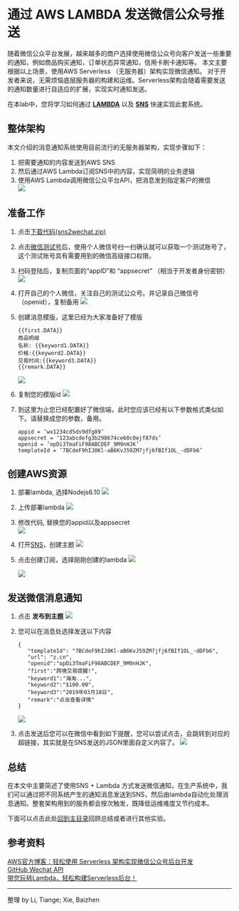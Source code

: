 # 通过 AWS LAMBDA 发送微信公众号推送

随着微信公众平台发展，越来越多的商户选择使用微信公众号向客户发送一些重要的通知，例如商品购买通知，订单状态异常通知，信用卡刷卡通知等。
本文主要根据以上场景，使用AWS Serverless （无服务器）架构实现微信通知。
对于开发者来说，无需烦恼底层服务器的构建和运维。Serverless架构会随着需要发送的通知数量进行自适应的扩展，实现实时通知发送。

在本lab中，您将学习如何通过 [**LAMBDA**](https://www.amazonaws.cn/lambda/) 以及 [**SNS**](https://www.amazonaws.cn/sns/?nc2=h_l3_ms) 快速实现此套系统。


## 整体架构
本文介绍的消息通知系统使用目前流行的无服务器架构，实现步骤如下：
1. 把需要通知的内容发送到AWS SNS      
1. 然后通过AWS Lambda订阅SNS中的内容，实现简明的业务逻辑   
1. 使用AWS Lambda调用微信公众平台API，把消息发到指定客户的微信   
![](img/lab4-architecture.jpg)


## 准备工作
1. 点击[下载代码(sns2wechat.zip)](code/sns2wechat.zip)
1. 点击[微信测试号](https://mp.weixin.qq.com/debug/cgi-bin/sandbox?t=sandbox/login)后，使用个人微信号扫一扫确认就可以获取一个测试账号了，这个测试账号具有需要用到的微信高级接口权限。
1. 扫码登陆后，复制页面的“appID”和 “appsecret” （相当于开发者身份密钥）
   ![](img/lab4-wechat-ID.png)
1. 打开自己的个人微信，关注自己的测试公众号。并记录自己微信号（openid），复制备用
   ![](img/lab4-check-wechat-number.png)
1. 创建消息模版，这里已经为大家准备好了模版
   ```
   {{first.DATA}} 
   商品明细 
   名称: {{keyword1.DATA}} 
   价格:{{keyword2.DATA}}  
   交易时间:{{keyword3.DATA}} 
   {{remark.DATA}}
   ```
   ![](img/lab4-create-template.png)
   
1. 复制您的模版id
   ![](img/lab4-template-id.png)
   
1. 到这里为止您已经配置好了微信端，此时您应该已经有以下参数格式类似如下。请替换成您的参数，备用。
   ```
   appid = ‘wx1234cd5ds9dfg89’
   appsecret = ‘123abcdefg3b298674ce60c0ejf87ds’
   openid = ‘opDi3TmaFiF98ABCDEF_9M9nHJK’
   templateId = ‘7BCdeF9hIJ0Kl-aB6KvJ59ZM7jfj6fBIf1OL_-dDFb6’
   ```
   
## 创建AWS资源   
1. 部署lambda, 选择Nodejs6.10
   ![](img/lab4-choose-language.png)
   
1. 上传部署lambda
   ![](img/lab4-upload-code.png)
   
1. 修改代码, 替换您的appid以及appsecret   
   ![](img/lab4-replace-appid.png)

1. 打开[SNS](https://console.amazonaws.cn/sns/v2/home?region=cn-north-1#/home)，创建主题
   ![](img/lab4-create-SNS-topic.png)

1. 点击创建订阅，选择刚刚创建的lambda
   ![](img/lab4-create-subscription.png)

   ![](img/lab4-choose-lambda-as-subscription.png)

## 发送微信消息通知   
1. 点击 **发布到主题**
   ![](img/lab4-publish-to-topic.png)

1. 您可以在消息处选择发送以下内容
   ```
   {
      "templateId": "7BCdeF9hIJ0Kl-aB6KvJ59ZM7jfj6fBIf1OL_-dDFb6", 
      "url": "z.cn",
      "openid":"opDi3TmaFiF98ABCDEF_9M9nHJK",
      "first":"跨境交易提醒!",
      "keyword1":"海淘...",
      "keyword2":"$100.00",
      "keyword3":"2019年03月18日",
      "remark":"点击查看详情"
   }
   ```
   ![](img/lab4-SNS-message.png)
   
1. 点击发送后您可以在微信中看到如下提醒，您可以尝试点击，会跳转到对应的超链接，其实就是在SNS发送的JSON里面自定义内容了。
   ![](img/lab4-wechat-notification.png)


## 总结
在本文中主要简述了使用SNS + Lambda 方式发送微信通知，在生产系统中，我们可以通过把不同系统产生的通知消息发送到SNS，然后由lambda自动化处理消息通知。整套架构用到的服务都会按次触发，既降低运维难度又节约成本。

下面可以点击此处[回到主目录](README.md)回顾总结或者进行其他实验。

## 参考资料
[AWS官方博客：轻松使用 Serverless 架构实现微信公众号后台开发](https://aws.amazon.com/cn/blogs/china/easytouse-serverless-wechat-official-account-development/)    
[GitHub Wechat API](https://github.com/node-webot/wechat-api)     
[带您玩转Lambda，轻松构建Serverless后台！](https://aws.amazon.com/cn/blogs/china/lambda-serverless/)     
  
--------
整理 by Li, Tiange; Xie, Baizhen